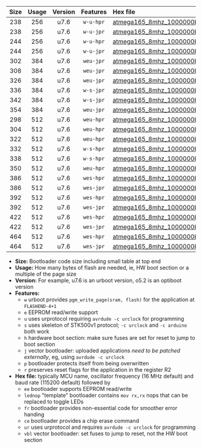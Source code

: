 |Size|Usage|Version|Features|Hex file|
|:-:|:-:|:-:|:-:|:--|
|238|256|u7.6|`w-u-hpr`|[atmega165_8mhz_1000000bps_ur.hex](https://raw.githubusercontent.com/stefanrueger/urboot/main/bootloaders/atmega165/fcpu_8mhz/1000000_bps/atmega165_8mhz_1000000bps_ur.hex)|
|238|256|u7.6|`w-u-jpr`|[atmega165_8mhz_1000000bps_ur_vbl.hex](https://raw.githubusercontent.com/stefanrueger/urboot/main/bootloaders/atmega165/fcpu_8mhz/1000000_bps/atmega165_8mhz_1000000bps_ur_vbl.hex)|
|244|256|u7.6|`w-u-hpr`|[atmega165_8mhz_1000000bps_lednop_ur.hex](https://raw.githubusercontent.com/stefanrueger/urboot/main/bootloaders/atmega165/fcpu_8mhz/1000000_bps/atmega165_8mhz_1000000bps_lednop_ur.hex)|
|244|256|u7.6|`w-u-jpr`|[atmega165_8mhz_1000000bps_lednop_ur_vbl.hex](https://raw.githubusercontent.com/stefanrueger/urboot/main/bootloaders/atmega165/fcpu_8mhz/1000000_bps/atmega165_8mhz_1000000bps_lednop_ur_vbl.hex)|
|302|384|u7.6|`weu-jpr`|[atmega165_8mhz_1000000bps_ee_ur_vbl.hex](https://raw.githubusercontent.com/stefanrueger/urboot/main/bootloaders/atmega165/fcpu_8mhz/1000000_bps/atmega165_8mhz_1000000bps_ee_ur_vbl.hex)|
|308|384|u7.6|`weu-jpr`|[atmega165_8mhz_1000000bps_ee_lednop_ur_vbl.hex](https://raw.githubusercontent.com/stefanrueger/urboot/main/bootloaders/atmega165/fcpu_8mhz/1000000_bps/atmega165_8mhz_1000000bps_ee_lednop_ur_vbl.hex)|
|326|384|u7.6|`weu-jpr`|[atmega165_8mhz_1000000bps_ee_lednop_fr_ur_vbl.hex](https://raw.githubusercontent.com/stefanrueger/urboot/main/bootloaders/atmega165/fcpu_8mhz/1000000_bps/atmega165_8mhz_1000000bps_ee_lednop_fr_ur_vbl.hex)|
|336|384|u7.6|`w-s-jpr`|[atmega165_8mhz_1000000bps_vbl.hex](https://raw.githubusercontent.com/stefanrueger/urboot/main/bootloaders/atmega165/fcpu_8mhz/1000000_bps/atmega165_8mhz_1000000bps_vbl.hex)|
|342|384|u7.6|`w-s-jpr`|[atmega165_8mhz_1000000bps_lednop_vbl.hex](https://raw.githubusercontent.com/stefanrueger/urboot/main/bootloaders/atmega165/fcpu_8mhz/1000000_bps/atmega165_8mhz_1000000bps_lednop_vbl.hex)|
|354|384|u7.6|`weu-jpr`|[atmega165_8mhz_1000000bps_ee_lednop_fr_ce_ur_vbl.hex](https://raw.githubusercontent.com/stefanrueger/urboot/main/bootloaders/atmega165/fcpu_8mhz/1000000_bps/atmega165_8mhz_1000000bps_ee_lednop_fr_ce_ur_vbl.hex)|
|298|512|u7.6|`weu-hpr`|[atmega165_8mhz_1000000bps_ee_ur.hex](https://raw.githubusercontent.com/stefanrueger/urboot/main/bootloaders/atmega165/fcpu_8mhz/1000000_bps/atmega165_8mhz_1000000bps_ee_ur.hex)|
|304|512|u7.6|`weu-hpr`|[atmega165_8mhz_1000000bps_ee_lednop_ur.hex](https://raw.githubusercontent.com/stefanrueger/urboot/main/bootloaders/atmega165/fcpu_8mhz/1000000_bps/atmega165_8mhz_1000000bps_ee_lednop_ur.hex)|
|322|512|u7.6|`weu-hpr`|[atmega165_8mhz_1000000bps_ee_lednop_fr_ur.hex](https://raw.githubusercontent.com/stefanrueger/urboot/main/bootloaders/atmega165/fcpu_8mhz/1000000_bps/atmega165_8mhz_1000000bps_ee_lednop_fr_ur.hex)|
|332|512|u7.6|`w-s-hpr`|[atmega165_8mhz_1000000bps.hex](https://raw.githubusercontent.com/stefanrueger/urboot/main/bootloaders/atmega165/fcpu_8mhz/1000000_bps/atmega165_8mhz_1000000bps.hex)|
|338|512|u7.6|`w-s-hpr`|[atmega165_8mhz_1000000bps_lednop.hex](https://raw.githubusercontent.com/stefanrueger/urboot/main/bootloaders/atmega165/fcpu_8mhz/1000000_bps/atmega165_8mhz_1000000bps_lednop.hex)|
|350|512|u7.6|`weu-hpr`|[atmega165_8mhz_1000000bps_ee_lednop_fr_ce_ur.hex](https://raw.githubusercontent.com/stefanrueger/urboot/main/bootloaders/atmega165/fcpu_8mhz/1000000_bps/atmega165_8mhz_1000000bps_ee_lednop_fr_ce_ur.hex)|
|386|512|u7.6|`wes-hpr`|[atmega165_8mhz_1000000bps_ee.hex](https://raw.githubusercontent.com/stefanrueger/urboot/main/bootloaders/atmega165/fcpu_8mhz/1000000_bps/atmega165_8mhz_1000000bps_ee.hex)|
|386|512|u7.6|`wes-jpr`|[atmega165_8mhz_1000000bps_ee_vbl.hex](https://raw.githubusercontent.com/stefanrueger/urboot/main/bootloaders/atmega165/fcpu_8mhz/1000000_bps/atmega165_8mhz_1000000bps_ee_vbl.hex)|
|392|512|u7.6|`wes-hpr`|[atmega165_8mhz_1000000bps_ee_lednop.hex](https://raw.githubusercontent.com/stefanrueger/urboot/main/bootloaders/atmega165/fcpu_8mhz/1000000_bps/atmega165_8mhz_1000000bps_ee_lednop.hex)|
|392|512|u7.6|`wes-jpr`|[atmega165_8mhz_1000000bps_ee_lednop_vbl.hex](https://raw.githubusercontent.com/stefanrueger/urboot/main/bootloaders/atmega165/fcpu_8mhz/1000000_bps/atmega165_8mhz_1000000bps_ee_lednop_vbl.hex)|
|422|512|u7.6|`wes-hpr`|[atmega165_8mhz_1000000bps_ee_lednop_fr.hex](https://raw.githubusercontent.com/stefanrueger/urboot/main/bootloaders/atmega165/fcpu_8mhz/1000000_bps/atmega165_8mhz_1000000bps_ee_lednop_fr.hex)|
|422|512|u7.6|`wes-jpr`|[atmega165_8mhz_1000000bps_ee_lednop_fr_vbl.hex](https://raw.githubusercontent.com/stefanrueger/urboot/main/bootloaders/atmega165/fcpu_8mhz/1000000_bps/atmega165_8mhz_1000000bps_ee_lednop_fr_vbl.hex)|
|464|512|u7.6|`wes-hpr`|[atmega165_8mhz_1000000bps_ee_lednop_fr_ce.hex](https://raw.githubusercontent.com/stefanrueger/urboot/main/bootloaders/atmega165/fcpu_8mhz/1000000_bps/atmega165_8mhz_1000000bps_ee_lednop_fr_ce.hex)|
|464|512|u7.6|`wes-jpr`|[atmega165_8mhz_1000000bps_ee_lednop_fr_ce_vbl.hex](https://raw.githubusercontent.com/stefanrueger/urboot/main/bootloaders/atmega165/fcpu_8mhz/1000000_bps/atmega165_8mhz_1000000bps_ee_lednop_fr_ce_vbl.hex)|

- **Size:** Bootloader code size including small table at top end
- **Usage:** How many bytes of flash are needed, ie, HW boot section or a multiple of the page size
- **Version:** For example, u7.6 is an urboot version, o5.2 is an optiboot version
- **Features:**
  + `w` urboot provides `pgm_write_page(sram, flash)` for the application at `FLASHEND-4+1`
  + `e` EEPROM read/write support
  + `u` uses urprotocol requiring `avrdude -c urclock` for programming
  + `s` uses skeleton of STK500v1 protocol; `-c urclock` and `-c arduino` both work
  + `h` hardware boot section: make sure fuses are set for reset to jump to boot section
  + `j` vector bootloader: uploaded applications *need to be patched externally*, eg, using `avrdude -c urclock`
  + `p` bootloader protects itself from being overwritten
  + `r` preserves reset flags for the application in the register R2
- **Hex file:** typically MCU name, oscillator frequency (16 MHz default) and baud rate (115200 default) followed by
  + `ee` bootloader supports EEPROM read/write
  + `lednop` "template" bootloader contains `mov rx,rx` nops that can be replaced to toggle LEDs
  + `fr` bootloader provides non-essential code for smoother error handing
  + `ce` bootloader provides a chip erase command
  + `ur` uses urprotocol and requires `avrdude -c urclock` for programming
  + `vbl` vector bootloader: set fuses to jump to reset, not the HW boot section
